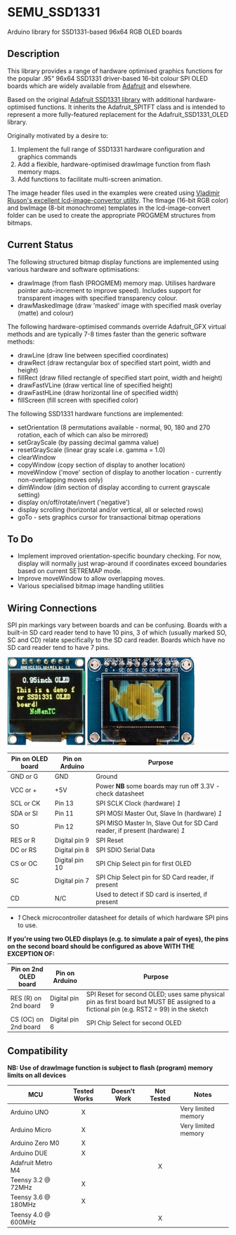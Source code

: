 # SEMU\_SSD1331

Arduino library for SSD1331-based 96x64 RGB OLED boards

## Description

This library provides a range of hardware optimised graphics functions for the popular .95" 96x64 SSD1331 driver-based 16-bit 
colour SPI OLED boards which are widely available from [Adafruit](https://www.adafruit.com/product/684) and elsewhere.  

Based on the original [Adafruit SSD1331 library](https://github.com/adafruit/Adafruit-SSD1331-OLED-Driver-Library-for-Arduino) with additional hardware-optimised functions. 
It inherits the Adafruit_SPITFT class and is intended to represent a more fully-featured replacement for the Adafruit_SSD1331_OLED library.

Originally motivated by a desire to: 
1. Implement the full range of SSD1331 hardware configuration and graphics commands
2. Add a flexible, hardware-optimised drawImage function from flash memory maps.
3. Add functions to facilitate multi-screen animation.

The image header files used in the examples were created using [Vladimir Riuson's excellent lcd-image-convertor utility](https://github.com/riuson/lcd-image-converter). 
The tImage (16-bit RGB color) and bwImage (8-bit monochrome) templates in the lcd-image-convert folder can be used to create the appropriate PROGMEM structures from bitmaps.

## Current Status

The following structured bitmap display functions are implemented using various hardware and software optimisations:
* drawImage (from flash (PROGMEM) memory map. Utilises hardware pointer auto-increment to improve speed). Includes support for transparent images
with specified transparency colour.
* drawMaskedImage (draw 'masked' image with specified mask overlay (matte) and colour)

The following hardware-optimised commands override Adafruit_GFX virtual methods and are typically 7-8 times faster than the generic software methods:
* drawLine (draw line between specified coordinates)
* drawRect (draw rectangular box of specified start point, width and height)
* fillRect (draw filled rectangle of specified start point, width and height)
* drawFastVLine (draw vertical line of specified height)
* drawFastHLine (draw horizontal line of specified width)
* fillScreen (fill screen with specified color)

The following SSD1331 hardware functions are implemented:
* setOrientation (8 permutations available - normal, 90, 180 and 270 rotation, each of which can also be mirrored)
* setGrayScale (by passing decimal gamma value)
* resetGrayScale (linear gray scale i.e. gamma = 1.0)
* clearWindow
* copyWindow (copy section of display to another location)
* moveWindow ('move' section of display to another location - currently non-overlapping moves only)
* dimWindow (dim section of display according to current grayscale setting)
* display on/off/rotate/invert ('negative')
* display scrolling (horizontal and/or vertical, all or selected rows)
* goTo - sets graphics cursor for transactional bitmap operations

## To Do

* Implement improved orientation-specific boundary checking. For now, display will normally just wrap-around if coordinates exceed boundaries based on current SETREMAP mode.
* Improve moveWindow to allow overlapping moves.
* Various specialised bitmap image handling utilities

## Wiring Connections

<!-- START WIRING TABLE -->

SPI pin markings vary between boards and can be confusing. Boards with a built-in SD card reader tend to have 10 pins, 3 of which (usually marked SO, 
SC and CD) relate specifically to the SD card reader. Boards which have no SD card reader tend to have 7 pins.

![oled_noSDreader](/OLED_type1.jpg) ![oled_withSDreader](/OLED_type2.jpg)

Pin on OLED board       | Pin on Arduino | Purpose
----------------------- | -------------- | ------------------------------------------------------ 
GND or G                | GND            | Ground
VCC or \+               | +5V            | Power **NB** some boards may run off 3.3V - check datasheet
SCL or CK               | Pin 13         | SPI SCLK Clock (hardware) *1*
SDA or SI               | Pin 11         | SPI MOSI Master Out, Slave In (hardware) *1*
SO                      | Pin 12         | SPI MISO Master In, Slave Out for SD Card reader, if present (hardware) *1*
RES or R                | Digital pin 9  | SPI Reset 
DC or RS                | Digital pin 8  | SPI SDIO Serial Data
CS or OC                | Digital pin 10 | SPI Chip Select pin for first OLED
SC                      | Digital pin 7  | SPI Chip Select pin for SD Card reader, if present
CD                      | N/C            | Used to detect if SD card is inserted, if present

* *1* Check microcontroller datasheet for details of which hardware SPI pins to use.

**If you're using two OLED displays (e.g. to simulate a pair of eyes), the pins on the second board should be configured as above WITH THE EXCEPTION OF:**

Pin on 2nd OLED board   | Pin on Arduino | Purpose
----------------------- | -------------- | ------------------------------------------------------ 
RES (R) on 2nd board    | Digital pin 9  | SPI Reset for second OLED; uses same physical pin as first board but MUST BE assigned to a fictional pin (e.g. RST2 = 99) in the sketch
CS (OC) on 2nd board    | Digital pin 6  | SPI Chip Select for second OLED

<!-- END WIRING TABLE -->

<!-- START COMPATIBILITY TABLE -->

## Compatibility

**NB: Use of drawImage function is subject to flash (program) memory limits on all devices**

MCU                 | Tested Works | Doesn't Work | Not Tested  | Notes
------------------- | :----------: | :----------: | :---------: | --------------------
Arduino UNO         |      X       |              |             | Very limited memory
Arduino Micro       |      X       |              |             | Very limited memory
Arduino Zero M0     |      X       |              |             | 
Arduino DUE         |      X       |              |             | 
Adafruit Metro M4   |              |       	      |     X       |
Teensy 3.2 @ 72MHz  |      X       |              |             | 
Teensy 3.6 @ 180MHz |      X       |              |             |
Teensy 4.0 @ 600MHz |              |              |     X       |

<!-- END COMPATIBILITY TABLE -->
